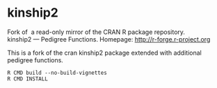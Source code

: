 # kinship2

Fork of  a read-only mirror of the CRAN R package repository.  kinship2 — Pedigree Functions. Homepage: http://r-forge.r-project.org  

This is a fork of the cran kinship2 package extended with additional pedigree functions.

```
R CMD build --no-build-vignettes
R CMD INSTALL
```
